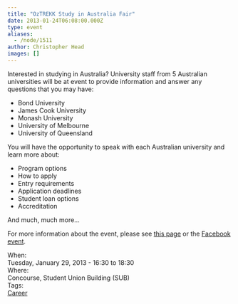 ```yaml
---
title: "OzTREKK Study in Australia Fair"
date: 2013-01-24T06:08:00.000Z
type: event
aliases:
  - /node/1511
author: Christopher Head
images: []
---
```


<div class="field field-name-body field-type-text-with-summary field-label-hidden"><div class="field-items"><div class="field-item even"><p>Interested in studying in Australia? University staff from 5 Australian universities will be at event to provide information and answer any questions that you may have:</p>
<ul>
<li>Bond University</li>
<li>James Cook University</li>
<li>Monash University</li>
<li>University of Melbourne</li>
<li>University of Queensland</li>
</ul>
<p>You will have the opportunity to speak with each Australian university and learn more about:</p>
<ul>
<li>Program options</li>
<li>How to apply</li>
<li>Entry requirements</li>
<li>Application deadlines</li>
<li>Student loan options</li>
<li>Accreditation</li>
</ul>
<p>And much, much more&#x2026;</p>
<p>For more information about the event, please see <a href="http://www.oztrekk.com/blog/index.php/2013/01/oztrekk-study-australia-fair-university-british-columbia/">this page</a> or the <a href="https://www.facebook.com/events/422677631135350/">Facebook event</a>.</p>
</div></div></div><div class="field field-name-field-dates field-type-datetime field-label-above"><div class="field-label">When:&#xA0;</div><div class="field-items"><div class="field-item even"><span class="date-display-single">Tuesday, January 29, 2013 - <span class="date-display-range"><span class="date-display-start">16:30</span> to <span class="date-display-end">18:30</span></span></span></div></div></div><div class="field field-name-field-location field-type-text field-label-above"><div class="field-label">Where:&#xA0;</div><div class="field-items"><div class="field-item even">Concourse, Student Union Building (SUB)</div></div></div>    <footer>
    <div class="field field-name-field-tags field-type-taxonomy-term-reference field-label-above"><div class="field-label">Tags:&#xA0;</div><div class="field-items"><div class="field-item even"><a href="/career">Career</a></div></div></div>      </footer>